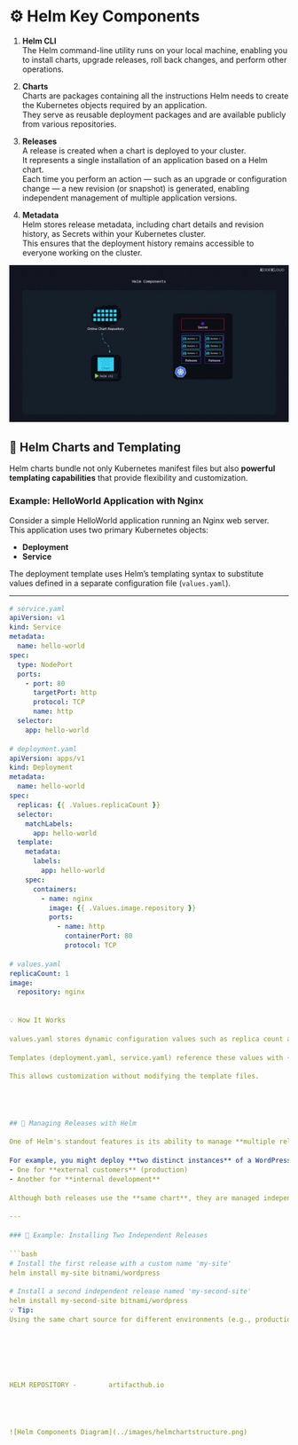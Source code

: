 # ⚙️ Helm Key Components

1. **Helm CLI**  
   The Helm command-line utility runs on your local machine, enabling you to install charts, upgrade releases, roll back changes, and perform other operations.

2. **Charts**  
   Charts are packages containing all the instructions Helm needs to create the Kubernetes objects required by an application.  
   They serve as reusable deployment packages and are available publicly from various repositories.

3. **Releases**  
   A release is created when a chart is deployed to your cluster.  
   It represents a single installation of an application based on a Helm chart.  
   Each time you perform an action — such as an upgrade or configuration change — a new revision (or snapshot) is generated, enabling independent management of multiple application versions.

4. **Metadata**  
   Helm stores release metadata, including chart details and revision history, as Secrets within your Kubernetes cluster.  
   This ensures that the deployment history remains accessible to everyone working on the cluster.


![Helm Components Diagram](../images/helm-components-chart-repository-diagram.jpg)


## 📜 Helm Charts and Templating

Helm charts bundle not only Kubernetes manifest files but also **powerful templating capabilities** that provide flexibility and customization.

### Example: HelloWorld Application with Nginx
Consider a simple HelloWorld application running an Nginx web server.  
This application uses two primary Kubernetes objects:
- **Deployment**
- **Service**

The deployment template uses Helm’s templating syntax to substitute values defined in a separate configuration file (`values.yaml`).

---

```yaml
# service.yaml
apiVersion: v1
kind: Service
metadata:
  name: hello-world
spec:
  type: NodePort
  ports:
    - port: 80
      targetPort: http
      protocol: TCP
      name: http
  selector:
    app: hello-world

# deployment.yaml
apiVersion: apps/v1
kind: Deployment
metadata:
  name: hello-world
spec:
  replicas: {{ .Values.replicaCount }}
  selector:
    matchLabels:
      app: hello-world
  template:
    metadata:
      labels:
        app: hello-world
    spec:
      containers:
        - name: nginx
          image: {{ .Values.image.repository }}
          ports:
            - name: http
              containerPort: 80
              protocol: TCP

# values.yaml
replicaCount: 1
image:
  repository: nginx


💡 How It Works

values.yaml stores dynamic configuration values such as replica count and image repository.

Templates (deployment.yaml, service.yaml) reference these values with {{ .Values.key }}.

This allows customization without modifying the template files.




## 🚀 Managing Releases with Helm

One of Helm's standout features is its ability to manage **multiple releases** from the same chart.  

For example, you might deploy **two distinct instances** of a WordPress website:
- One for **external customers** (production)
- Another for **internal development**

Although both releases use the **same chart**, they are managed independently — each with its own **configuration** and **revision history**.

---

### 📌 Example: Installing Two Independent Releases

```bash
# Install the first release with a custom name 'my-site'
helm install my-site bitnami/wordpress

# Install a second independent release named 'my-second-site'
helm install my-second-site bitnami/wordpress
💡 Tip:
Using the same chart source for different environments (e.g., production and development) simplifies management while keeping configurations isolated.






HELM REPOSITORY -        artifacthub.io




![Helm Components Diagram](../images/helmchartstructure.png)